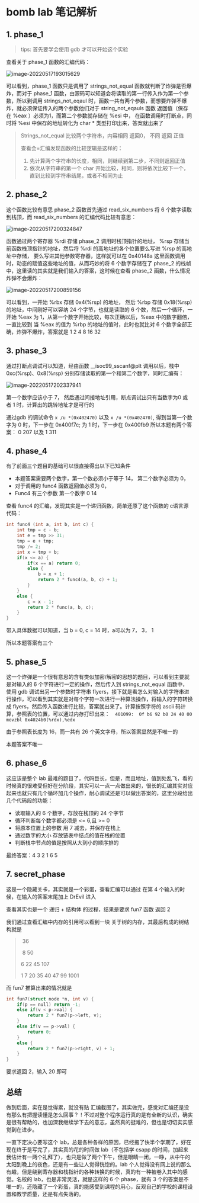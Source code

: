 # bomb lab 笔记解析

## 1. phase_1

>  tips: 首先要学会使用 gdb 才可以开始这个实验

查看关于 phase_1 函数的汇编代码：

![image-20220517193015629](https://raw.githubusercontent.com/charming-c/image-host/master/img/image-20220517193015629.png)

可以看到，phase_1 函数只是调用了 strings_not_equal 函数就判断了炸弹是否爆炸，而对于 phase_1 函数，由源码可以知道会将读取的第一行传入作为第一个参数，所以到调用 strings_not_eqaul 时，函数一共有两个参数，而想要炸弹不爆炸，就必须保证传入的两个参数他们对于 string_not_eqauls 函数 返回值（保存在 %eax ）必须为1，而第二个参数就存储在 %esi 中， 在函数调用时打断点，同时将 %esi 中保存的地址转化为 char * 类型打印出来，答案就出来了



> Strings_not_equal 比较两个字符串，内容相同 返回0， 不同 返回 正值
>
> 查看会=汇编发现函数的比较逻辑是这样的：
>
> 1. 先计算两个字符串的长度，相同，则继续到第二步，不同则返回正值
> 2. 依次从字符串的第一个 char 开始比较，相同，则将依次比较下一个，直到比较到字符串结尾，或者不相同为止

## 2. phase_2

这个函数比较有意思 phase_2 函数首先通过 read_six_numbers 将 6 个数字读取到栈顶，而 read_six_numbers 的汇编代码比较有意思：

![image-20220517200324847](https://raw.githubusercontent.com/charming-c/image-host/master/img/image-20220517200324847.png)

函数通过两个寄存器 %rdi 存储 phase_2 调用时栈顶指针的地址， %rsp 存储当前函数栈顶指针的地址，然后将 %rdi 的高地址的各个位置要么写进 %rsp 的高地址中存储， 要么写进其他参数寄存器，这样就可以在 0x40148a 这里函数调用时，动态的赋值这些地址的值，从而巧妙的将 6 个数字存储在了 phase_2 的栈帧中，这里读的其实就是我们输入的答案，这时候在查看 phase_2 函数，什么情况炸弹不会爆炸：

![image-20220517200859156](https://raw.githubusercontent.com/charming-c/image-host/master/img/image-20220517200859156.png)

可以看到，一开始 %rbx 存储 0x4(%rsp) 的地址， 然后 %rbp 存储 0x18(%rsp) 的地址，中间刚好可以容纳 24 个字节，也就是读取的 6 个数，然后一个循环，一开始 %eax 为 1，从第一个数字开始比较，每次正确以后，%eax 中的数字翻倍， 一直比较到 当 %eax 的值为 %rbp 的地址的值时，此时也就比对 6 个数字全部正确，炸弹不爆炸，答案就是 1 2 4 8 16 32



## 3. phase_3

通过打断点调试可以知道，经由函数 __isoc99_sscanf@plt 调用以后，栈中 0xc(%rsp)、0x8(%rsp) 分别存储读取的第一个和第二个数字，同时汇编有：

![image-20220517202337941](https://raw.githubusercontent.com/charming-c/image-host/master/img/image-20220517202337941.png)

第一个数字应该小于 7， 然后通过间接地址引用，断点调试出只有当数字为0 或者 1 时，计算出的跳转地址才是可行的

通过gdb 的调试命令 `x /u *(0x402470)` 以及 `x /u *(0x402470)`, 得到当第一个数字为 0 时，下一步在 0x400f7c; 为 1 时，下一步在 0x400fb9 所以本题有两个答案： 0 207 以及 1 311



## 4. phase_4

有了前面三个题目的基础可以很直接得出以下已知条件

- 本题答案需要两个数字，第一个数必须小于等于 14， 第二个数字必须为 0，
- 对于调用的 func4 函数返回值必须为 0，
- Func4 有三个参数 第一个数字 0 14

查看 func4 的汇编，发现其实是一个递归函数，简单还原了这个函数的 c语言源代码：

```c
int func4 (int a, int b, int c) {
	int tmp = c - b;
	int e = tmp >> 31;
	tmp = e + tmp;
	tmp /= 2;
	int x = tmp + b;
	if(x <= a) {
		if(x == a) return 0;
		else {
			b = x + 1;
			return 2 * func4(a, b, c) + 1;
		}
	}
	else {
		c = x - 1;
		return 2 * func(a, b, c);
	}
}
```

带入具体数据可以知道，当 b = 0, c = 14 时，a可以为 7， 3， 1

所以本题答案有三个



## 5. phase_5

这一个炸弹是一个很有意思的含有类似加密/解密的思想的题目，可以看到主要就是对输入的 6 个字符进行一定的操作，然后传入到 strings_not_equal 函数中，使用 gdb 调试出另一个参数时字符串 flyers，接下就是看怎么对输入的字符串进行操作，可以看到其实就是对每个字符一次进行一种算法操作，将输入的字符转换成 flyers，然后传入函数进行比较，答案就出来了。计算按照字符的 ascii 码计算，参照表的位置，可以通过内存打印出来：`  401099:	0f b6 92 b0 24 40 00 	movzbl 0x4024b0(%rdx),%edx`

由于参照表长度为 16，而一共有 26 个英文字母，所以答案显然是不唯一的

本题答案不唯一



## 6. phase_6

这应该是整个 lab 最难的题目了，代码巨长，但是，而且地址，值到处乱飞，看的时候真的很难受但好在分阶段，其实可以一点一点做出来的，很长的汇编其实对应起来也就只有几个循环加几个操作，耐心调试还是可以做出答案的，这里分段给出几个代码段的功能：

- 读取输入的 6 个数字，存放在栈顶的 24 个字节
- 循环判断每个数字都必须是 <= 6,且 >= 0
- 将原本位置上的参数 用 7 减去，并保存在栈上
- 通过数字的大小 存放链表中结点的值在栈的位置
- 判断栈中节点的值是按照从大到小的顺序排的

最终答案：4 3 2 1 6 5



## 7. secret_phase

这是一个隐藏关卡，其实就是一个彩蛋，查看汇编可以通过 在第 4 个输入的时候，在输入的答案末尾加上 DrEvil 进入

查看其实也是一个 递归 + 结构体 的过程，结果是要求 fun7 函数 返回 2

我们通过查看汇编中内存的引用可以看到一块 关于树的内存，其最后构成的树结构就是

> ​					36
>
> ​		8						50
>
>   6		  22		  45		 107
>
> 1	7	20	35	40	47	99	1001

而 fun7 推算出来的情况就是

```c
int fun7(struct node *n, int v) {
	if(p == null) return -1;
	else if(v < p->val) {
		return 2 * fun7(p->left, v);
	}
	else if(v == p->val) {
		return 0;
	}
	else {
		return 2 * fun7(p->right, v) + 1;
	}
}
```

要求返回 2，输入 20 即可



## 总结

做到后面，实在是觉得累，就没有贴 汇编截图了，其实做完，感觉对汇编还是没有那么有把握读懂是怎么回事？！不过对整个程序运行真的是有全新的认识，确实是很有帮助的，也加深我继续学下去的意志，虽然真的挺难的，但也是切切实实感觉到在进步。



一直下定决心要写这个 lab，总是各种各样的原因，已经拖了快半个学期了，好在现在终于是写完了，其实真的花的时间做 lab（不包括学 csapp 的时间，加起来我估计有一两个礼拜了），也只是做了两个下午，但是眼睛一闭，一睁，从中午的太阳到晚上的夜色，还是有一些让人觉得恍惚的。lab 个人觉得没有网上说的那么有趣，但是绕到寄存器和栈指针的各种转换的时候，真的有一种被卷入其中的感觉。名校的 lab，也是非常灵活，就是这样的 6 个 phase，就有 3 个的答案是不唯一的，还隐藏了一个彩蛋，真的能感受到课程的用心，反观自己的学校的课程设置和教学质量，还是有点失落的。